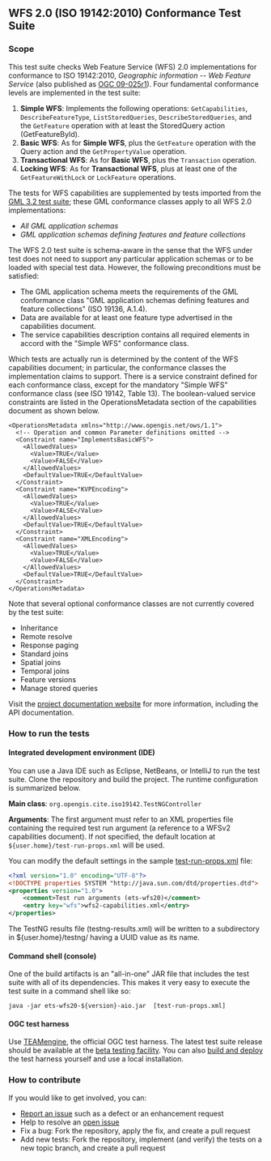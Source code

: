 ## WFS 2.0 (ISO 19142:2010) Conformance Test Suite

### Scope

This test suite checks Web Feature Service (WFS) 2.0 implementations for conformance 
to ISO 19142:2010, _Geographic information -- Web Feature Service_ (also published as 
[OGC 09-025r1](http://portal.opengeospatial.org/files/?artifact_id=39967)).
Four fundamental conformance levels are implemented in the test suite:</p>

1. **Simple WFS**: Implements the following operations: `GetCapabilities`, `DescribeFeatureType`, 
`ListStoredQueries`, `DescribeStoredQueries`, and the `GetFeature` operation with at least the 
StoredQuery action (GetFeatureById).
2. **Basic WFS**: As for **Simple WFS**, plus the `GetFeature` operation with the Query 
action and the `GetPropertyValue` operation.
3. **Transactional WFS**: As for **Basic WFS**, plus the `Transaction` operation.
4. **Locking WFS**: As for **Transactional WFS**, plus at least one of the `GetFeatureWithLock` 
or `LockFeature` operations.

The tests for WFS capabilities are supplemented by tests imported from the 
[GML 3.2 test suite](https://github.com/opengeospatial/ets-gml32); these GML 
conformance classes apply to all WFS 2.0 implementations:

* _All GML application schemas_
* _GML application schemas defining features and feature collections_

The WFS 2.0 test suite is schema-aware in the sense that the WFS under test does not 
need to support any particular application schemas or to be loaded with special test 
data. However, the following preconditions must be satisfied:

* The GML application schema meets the requirements of the GML conformance class 
"GML application schemas defining features and feature collections" (ISO 19136, A.1.4).
* Data are available for at least one feature type advertised in the capabilities 
document.
* The service capabilities description contains all required elements in accord 
with the "Simple WFS" conformance class.

Which tests are actually run is determined by the content of the WFS capabilities 
document; in particular, the conformance classes the implementation claims to support. 
There is a service constraint defined for each conformance class, except for the 
mandatory "Simple WFS" conformance class (see ISO 19142, Table 13). The boolean-valued 
service constraints are listed in the OperationsMetadata section of the capabilities 
document as shown below.

    <OperationsMetadata xmlns="http://www.opengis.net/ows/1.1">
      <!-- Operation and common Parameter definitions omitted -->
      <Constraint name="ImplementsBasicWFS">
        <AllowedValues>
          <Value>TRUE</Value>
          <Value>FALSE</Value>
        </AllowedValues>
        <DefaultValue>TRUE</DefaultValue>
      </Constraint>
      <Constraint name="KVPEncoding">
        <AllowedValues>
          <Value>TRUE</Value>
          <Value>FALSE</Value>
        </AllowedValues>
        <DefaultValue>TRUE</DefaultValue>
      </Constraint>
      <Constraint name="XMLEncoding">
        <AllowedValues>
          <Value>TRUE</Value>
          <Value>FALSE</Value>
        </AllowedValues>
        <DefaultValue>TRUE</DefaultValue>
      </Constraint>
    </OperationsMetadata>

Note that several optional conformance classes are not currently covered by the test suite:

* Inheritance
* Remote resolve
* Response paging
* Standard joins
* Spatial joins
* Temporal joins
* Feature versions
* Manage stored queries

Visit the [project documentation website](http://opengeospatial.github.io/ets-wfs20/) 
for more information, including the API documentation.


### How to run the tests

#### Integrated development environment (IDE)
You can use a Java IDE such as Eclipse, NetBeans, or IntelliJ to run the test 
suite. Clone the repository and build the project. The runtime configuration 
is summarized below.

__Main class__: `org.opengis.cite.iso19142.TestNGController`

__Arguments__: The first argument must refer to an XML properties file containing 
the required test run argument (a reference to a WFSv2 capabilities document). If 
not specified, the default location at `${user.home}/test-run-props.xml` will be used.

You can modify the default settings in the sample [test-run-props.xml](src/main/config/test-run-props.xml) 
file:

```xml
<?xml version="1.0" encoding="UTF-8"?>
<!DOCTYPE properties SYSTEM "http://java.sun.com/dtd/properties.dtd">
<properties version="1.0">
    <comment>Test run arguments (ets-wfs20)</comment>
	<entry key="wfs">wfs2-capabilities.xml</entry>
</properties>
```

The TestNG results file (testng-results.xml) will be written to a subdirectory 
in ${user.home}/testng/ having a UUID value as its name.

#### Command shell (console)

One of the build artifacts is an "all-in-one" JAR file that includes the test 
suite with all of its dependencies. This makes it very easy to execute the test 
suite in a command shell like so:

`java -jar ets-wfs20-${version}-aio.jar  [test-run-props.xml]`

#### OGC test harness

Use [TEAMengine](https://github.com/opengeospatial/teamengine), the official 
OGC test harness. The latest test suite release should be available at the 
[beta testing facility](http://cite.opengeospatial.org/te2/). You can also 
[build and deploy](https://github.com/opengeospatial/teamengine) the test 
harness yourself and use a local installation.


### How to contribute

If you would like to get involved, you can:

* [Report an issue](https://github.com/opengeospatial/ets-wfs20/issues) such as a defect or an 
enhancement request
* Help to resolve an [open issue](https://github.com/opengeospatial/ets-wfs20/issues?q=is%3Aopen)
* Fix a bug: Fork the repository, apply the fix, and create a pull request
* Add new tests: Fork the repository, implement (and verify) the tests on a new topic branch, 
and create a pull request
